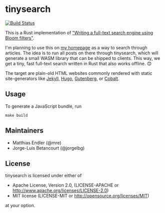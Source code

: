 # tinysearch

[![Build Status](https://travis-ci.org/mre/tinysearch.svg?branch=master)](https://travis-ci.org/mre/tinysearch)

This is a Rust implementation of ["Writing a full-text search engine using Bloom filters"](https://www.stavros.io/posts/bloom-filter-search-engine/).

I'm planning to use this on [my homepage](http://matthias-endler.de/) as a way to search through articles.
The idea is to run all posts on there through tinysearch, which will generate a small WASM library that can be shipped to clients. This way, we get a tiny, fast full-text search written in Rust that also works offline. :blush:

The target are plain-old HTML websites commonly rendered with static site-generators like [Jekyll](https://jekyllrb.com/), [Hugo](https://gohugo.io/), [Gutenberg](https://github.com/Keats/gutenberg), or [Cobalt](https://github.com/cobalt-org/cobalt.rs).

## Usage

To generate a JavaScript bundle, run 

```
make build
```

## Maintainers

* Matthias Endler (@mre)
* Jorge-Luis Betancourt (@jorgelbg)

## License

tinysearch is licensed under either of


* Apache License, Version 2.0, (LICENSE-APACHE or http://www.apache.org/licenses/LICENSE-2.0)
* MIT license (LICENSE-MIT or http://opensource.org/licenses/MIT)

at your option.

